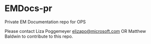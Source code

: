 # EMDocs-pr
Private EM Documentation repo for OPS

Please contact Liza Poggemeyer elizapo@microsoft.com OR Matthew Baldwin to contribute to this repo. 